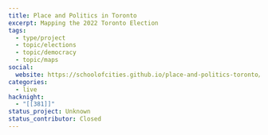 ```yaml
---
title: Place and Politics in Toronto
excerpt: Mapping the 2022 Toronto Election
tags:
  - type/project
  - topic/elections
  - topic/democracy
  - topic/maps
social:
  website: https://schoolofcities.github.io/place-and-politics-toronto/
categories:
  - live
hacknight:
  - "[[381]]"
status_project: Unknown
status_contributor: Closed
---
```

